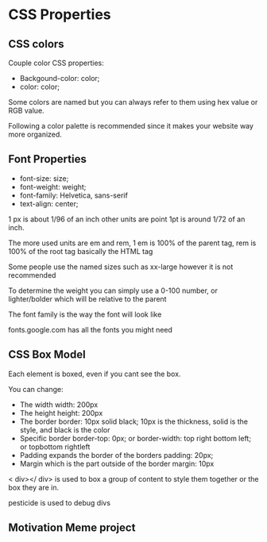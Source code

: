 # CSS Properties
## CSS colors
Couple color CSS properties:
- Backgound-color: color;
- color: color;

Some colors are named but you can always refer to them using hex value or RGB value.

Following a color palette is recommended since it makes your website way more organized.

## Font Properties

- font-size: size;
- font-weight: weight;
- font-family: Helvetica, sans-serif
- text-align: center;


1 px is about 1/96 of an inch other units are point 1pt is around 1/72 of an inch.

The more used units are em and rem, 1 em is 100% of the parent tag, rem is 100% of the root tag basically the HTML tag

Some people use the named sizes such as xx-large however it is not recommended

To determine the weight you can simply use a 0-100 number, or lighter/bolder which will be relative to the parent

The font family is the way the font will look like

fonts.google.com has all the fonts you might need

## CSS Box Model

Each element is boxed, even if you cant see the box.

You can change:

- The width width: 200px
- The height height: 200px
- The border border: 10px solid black; 10px is the thickness, solid is the style, and black is the color
- Specific border border-top: 0px; or border-width: top right bottom left; or topbottom rightleft
- Padding expands the border of the borders padding: 20px;
- Margin which is the part outside of the border margin: 10px

< div></ div> is used to box a group of content to style them together or the box they are in.

pesticide is used to debug divs

## Motivation Meme project
<a href="./6.4 Motivation Meme Project/index.html">